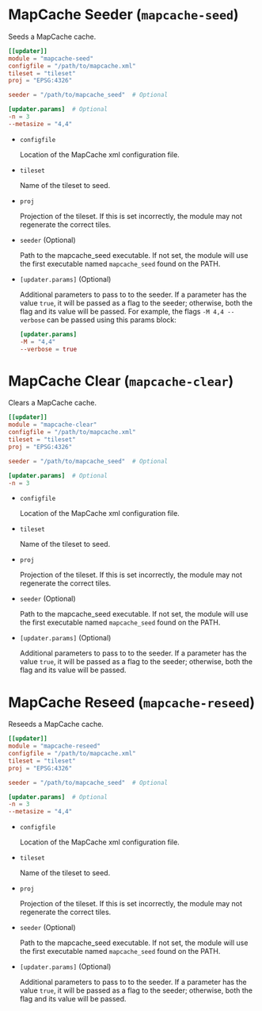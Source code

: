 # MapCache Seeder (`mapcache-seed`)

Seeds a MapCache cache.

```toml
[[updater]]
module = "mapcache-seed"
configfile = "/path/to/mapcache.xml"
tileset = "tileset"
proj = "EPSG:4326"

seeder = "/path/to/mapcache_seed"  # Optional

[updater.params]  # Optional
-n = 3
--metasize = "4,4"
```

* `configfile`

  Location of the MapCache xml configuration file.

* `tileset`

  Name of the tileset to seed.

* `proj`

  Projection of the tileset. If this is set incorrectly, the module may not
  regenerate the correct tiles.

* `seeder` (Optional)

  Path to the mapcache_seed executable. If not set, the module will use the
  first executable named `mapcache_seed` found on the PATH.

* `[updater.params]` (Optional)
 
  Additional parameters to pass to to the seeder. If a parameter has the value
  `true`, it will be passed as a flag to the seeder; otherwise, both the flag
  and its value will be passed. For example, the flags `-M 4,4 --verbose` can be
  passed using this params block:

  ```toml
  [updater.params]
  -M = "4,4"
  --verbose = true
  ```


# MapCache Clear (`mapcache-clear`)

Clears a MapCache cache.

```toml
[[updater]]
module = "mapcache-clear"
configfile = "/path/to/mapcache.xml"
tileset = "tileset"
proj = "EPSG:4326"

seeder = "/path/to/mapcache_seed"  # Optional

[updater.params]  # Optional
-n = 3
```

* `configfile`

  Location of the MapCache xml configuration file.

* `tileset`

  Name of the tileset to seed.

* `proj`

  Projection of the tileset. If this is set incorrectly, the module may not
  regenerate the correct tiles.

* `seeder` (Optional)

  Path to the mapcache_seed executable. If not set, the module will use the
  first executable named `mapcache_seed` found on the PATH.

* `[updater.params]` (Optional)
 
  Additional parameters to pass to to the seeder. If a parameter has the value
  `true`, it will be passed as a flag to the seeder; otherwise, both the flag
  and its value will be passed.


# MapCache Reseed (`mapcache-reseed`)

Reseeds a MapCache cache.

```toml
[[updater]]
module = "mapcache-reseed"
configfile = "/path/to/mapcache.xml"
tileset = "tileset"
proj = "EPSG:4326"

seeder = "/path/to/mapcache_seed"  # Optional

[updater.params]  # Optional
-n = 3
--metasize = "4,4"
```

* `configfile`

  Location of the MapCache xml configuration file.

* `tileset`

  Name of the tileset to seed.

* `proj`

  Projection of the tileset. If this is set incorrectly, the module may not
  regenerate the correct tiles.

* `seeder` (Optional)

  Path to the mapcache_seed executable. If not set, the module will use the
  first executable named `mapcache_seed` found on the PATH.

* `[updater.params]` (Optional)
 
  Additional parameters to pass to to the seeder. If a parameter has the value
  `true`, it will be passed as a flag to the seeder; otherwise, both the flag
  and its value will be passed.
